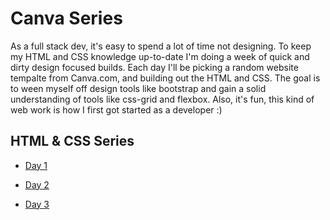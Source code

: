 # Canva Series

As a full stack dev, it's easy to spend a lot of time not designing. To keep my HTML and CSS knowledge up-to-date I'm doing a week of quick and dirty design focused builds. Each day I'll be picking a random website tempalte from Canva.com, and building out the HTML and CSS. The goal is to ween myself off design tools like bootstrap and gain a solid understanding of tools like css-grid and flexbox. Also, it's fun, this kind of web work is how I first got started as a developer :)
## HTML & CSS Series


- [Day 1](https://www.canva.com/design/DAFc01hVuqs/54RpuCIoKwOn1GRIsTyKnw)

- [Day 2](#)

- [Day 3](https://www.canva.com/design/DAFc6ZJRhkc/_IakScih3g8VicUVmbmnxA/)